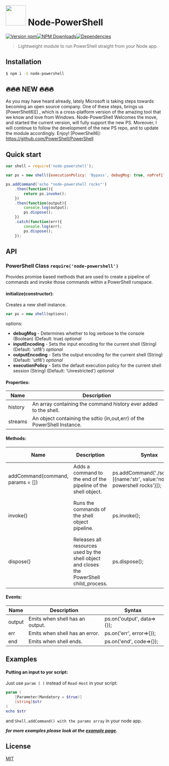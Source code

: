 <img height="64" width="64" src="https://raw.githubusercontent.com/rannn505/node-powershell/master/assets/node-powershell3.png"> Node-PowerShell
===

[![Version npm](https://img.shields.io/npm/v/node-powershell.svg?style=flat-square)](https://www.npmjs.com/package/node-powershell)[![NPM Downloads](https://img.shields.io/npm/dt/node-powershell.svg?style=flat-square)](https://www.npmjs.com/package/node-powershell)[![Dependencies](https://img.shields.io/david/rannn505/node-powershell.svg?style=flat-square)](https://david-dm.org/rannn505/node-powershell)

>  Lightweight module to run PowerShell straight from your Node app.

## Installation
```bash
$ npm i -S node-powershell
```

## :fire::fire::fire: NEW :fire::fire::fire:
As you may have heard already, lately Microsoft is taking steps towards becoming an open source company.
One of these steps, brings us [PowerShell6][] , which is a cross-platform version of the amazing tool that we know and love from Windows.
Node-PowerShell Welcomes the move, and started the current version, will fully support the new PS.
Moreover, I will continue to follow the development of the new PS repo, and to update the module accordingly. Enjoy!
[PowerShell6]: https://github.com/PowerShell/PowerShell


## Quick start
```javascript
var shell = require('node-powershell');

var ps = new shell({executionPolicy: 'Bypass', debugMsg: true, noProfile: true});

ps.addCommand('echo "node-powershell rocks"')
    .then(function(){
        return ps.invoke();
    })
    .then(function(output){
        console.log(output);
        ps.dispose();
    })
    .catch(function(err){
        console.log(err);
        ps.dispose();
    });
```


## API

### PowerShell Class `require('node-powershell')`
Provides promise based methods that are used to create a pipeline of commands and invoke those commands within a PowerShell runspace.

#### initialize(constructor):
Creates a new shell instance.
```javascript
var ps = new shell(options);
```
options:
- **debugMsg** - Determines whether to log verbose to the console (Boolean) (Default: true) *optional*
- **inputEncoding** - Sets the input encoding for the current shell (String) (Default: 'utf8') *optional*
- **outputEncoding** - Sets the output encoding for the current shell (String) (Default: 'utf8') *optional*
- **executionPolicy** - Sets the default execution policy for the current shell session (String) (Default: 'Unrestricted') *optional*

#### Properties:
| Name    | Description                                                             |
|---------|-------------------------------------------------------------------------|
| history | An array containing the command history ever added to the shell.        |
| streams | An object containing the sdtio (in,out,err) of the PowerShell Instance. |

#### Methods:
| Name                             | Description                                                                              | Syntax                                                                         | Return Value                                                    |
|----------------------------------|------------------------------------------------------------------------------------------|--------------------------------------------------------------------------------|-----------------------------------------------------------------|
| addCommand(command, params = []) | Adds a command to the end of the pipeline of the shell object.                           | ps.addCommand('./script.ps1',  [{name:'str', value:'node-powershell rocks'}]); | A promise of the commands.                                      |
| invoke()                         | Runs the commands of the shell object pipeline.                                          | ps.invoke();                                                                   | A promise with the result  (can also be rejected to the catch). |
| dispose()                        | Releases all resources used by the shell object and closes the PowerShell child_process. | ps.dispose();                                                                  | A promise of the exit code.                                     |

#### Events:
| Name   | Description                     | Syntax                     |
|--------|---------------------------------|----------------------------|
| output | Emits when shell has an output. | ps.on('output', data=>{}); |
| err    | Emits when shell has an error.  | ps.on('err', error=>{});   |
| end    | Emits when shell ends.          | ps.on('end', code=>{});    |


## Examples

####  Putting an input to yor script:
Just use `param ( )` instead of `Read-Host` in your script:
```PowerShell
param (
    [Parameter(Mandatory = $true)]
    [string]$str
)
echo $str
```
and `Shell.addCommand() with the params array` in your node app.

***for more examples please look at the [example page](https://github.com/rannn505/node-powershell/blob/master/example/example.js).***


## License

  [MIT](LICENSE)
